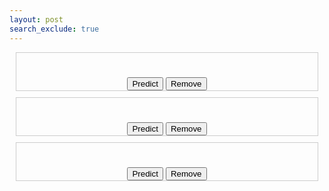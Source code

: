 ```yaml
---
layout: post
search_exclude: true
---
```


<style>
    /* Optional: CSS for styling the search bar*/
    .search-container {
      text-align: center;
      margin-top: 50px;
    }
    .search-box {
      padding: 8px;
      border: 1px solid #ccc;
      border-radius: 4px;
      width: 250px;
      max-width: 100%;
      box-sizing: border-box;
    }
    .search-button {
      padding: 8px 16px;
      background-color: #4CAF50;
      color: white;
      border: none;
      border-radius: 4px;
      cursor: pointer;
    }
    .search-button:hover {
      background-color: #45a049;
    }
    .groupOne {
      border: 1px solid #ccc;
      margin: 10px;
      text-align: center;
    }
    .groupTwo {
      border: 1px solid #ccc;
      margin: 10px;
      text-align: center;
    }
    .groupThree {
      border: 1px solid #ccc;
      margin: 10px;
      text-align: center;
    }
  </style>

<div class="groupOne">
  <h1 id="stockOne"></h1>
  <button onclick="redirect()">Predict</button>
  <button onclick="removeStock('stockOne')">Remove</button>
</div>

<div class="groupTwo">
  <h1 id="stockTwo"></h1>
  <button onclick="redirect()">Predict</button>
  <button onclick="removeStock('stockTwo')">Remove</button>
</div>

<div class="groupThree">
  <h1 id="stockThree"></h1>
  <button onclick="redirect()">Predict</button>
  <button onclick="removeStock('stockThree')">Remove</button>
</div>

<script>
    // Check if the elements with IDs "stockOne," "stockTwo," and "stockThree" exist
    const stockOne = document.getElementById("stockOne");
    const stockTwo = document.getElementById("stockTwo");
    const stockThree = document.getElementById("stockThree");

    // Create an array to keep track of displayed stock symbols
    const displayedStocks = [];

    // Function to display stock data and update the displayedStocks array
    function displayStock(stockElement, stockKey) {
        const stockSymbol = localStorage.getItem(stockKey);
        if (stockSymbol && !displayedStocks.includes(stockSymbol)) {
            stockElement.innerHTML = stockSymbol;
            displayedStocks.push(stockSymbol);
        }
    }

    // Call the displayStock function for each element
    if (stockOne) {
        displayStock(stockOne, "stockOne");
    }

    if (stockTwo) {
        displayStock(stockTwo, "stockTwo");
    }

    if (stockThree) {
        displayStock(stockThree, "stockThree");
    }

    function removeStock(stockKey) {
    const stockElement = document.getElementById(stockKey);
    const stockSymbol = localStorage.getItem(stockKey);

    if (stockSymbol && displayedStocks.includes(stockSymbol)) {
      // Remove the stock symbol from the displayedStocks array
      const index = displayedStocks.indexOf(stockSymbol);
      if (index !== -1) {
        displayedStocks.splice(index, 1);
      }

      // Clear the stock element's content
      stockElement.innerHTML = '';

      // Remove the stock symbol from localStorage
      localStorage.removeItem(stockKey);
    }
  }

function redirect() {
    document.addEventListener('DOMContentLoaded', function() {
        var buttons = document.getElementsByClassName("butto");
        var buttonsCount = buttons.length;
        var buttonPress;
        var theID;
        var result;
        var resultant;
        var theBefore;
        var theInput = "";

        for (var i = 0; i < buttonsCount; i++) {
            buttons[i].addEventListener('click', function(e) {
                buttonPress = this.id;
                theID = buttonPress.replace("rebut", "");
                result = document.getElementById(theID + 're');
                resultant = result.innerHTML;
                theBefore = resultant.replace("<b>", "");

                for (let i = 0; i < theBefore.length && theBefore[i] != "<"; i++) {
                    theInput += theBefore[i];
                }

                localStorage.setItem("stockName", theInput);
                location.replace("https://theoh32.github.io/Stocktify/analysis");
            });
        }
    });
}


</script>